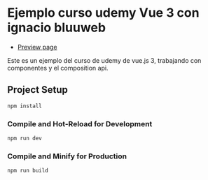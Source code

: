# Ejemplo curso udemy Vue 3 con ignacio bluuweb

- [Preview page](https://proyectovuesdos.netlify.app/)

Este es un ejemplo del curso de udemy de vue.js 3, trabajando con componentes y el composition api.

## Project Setup

```sh
npm install
```

### Compile and Hot-Reload for Development

```sh
npm run dev
```

### Compile and Minify for Production

```sh
npm run build
```
